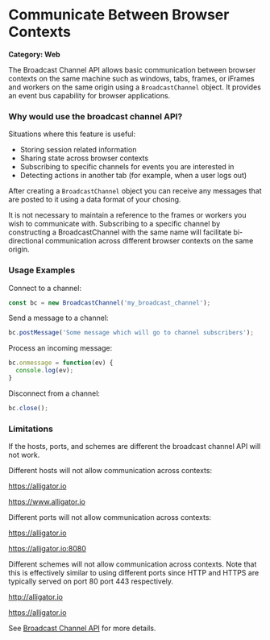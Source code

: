 # Communicate Between Browser Contexts

__Category: Web__

The Broadcast Channel API allows basic communication between browser contexts on the same machine such as windows, tabs, frames, or iFrames and workers on the same origin using a `BroadcastChannel` object. It provides an event bus capability for browser applications.

### Why would use the broadcast channel API?

Situations where this feature is useful: 

* Storing session related information
* Sharing state across browser contexts
* Subscribing to specific channels for events you are interested in
* Detecting actions in another tab (for example, when a user logs out)

After creating a `BroadcastChannel` object you can receive any messages that are posted to it using a data format of your chosing. 

It is not necessary to maintain a reference to the frames or workers you wish to communicate with. Subscribing to a specific channel by constructing a BroadcastChannel with the same name will facilitate bi-directional communication across different browser contexts on the same origin.

### Usage Examples

Connect to a channel:

```javascript
const bc = new BroadcastChannel('my_broadcast_channel');
```

Send a message to a channel:

```javascript
bc.postMessage('Some message which will go to channel subscribers');
```

Process an incoming message:

```javascript
bc.onmessage = function(ev) { 
  console.log(ev); 
}
```

Disconnect from a channel:

```javascript
bc.close();
```

### Limitations

If the hosts, ports, and schemes are different the broadcast channel API will not work.

Different hosts will not allow communication across contexts:

https://alligator.io

https://www.alligator.io

Different ports will not allow communication across contexts:

https://alligator.io

https://alligator.io:8080

Different schemes will not allow communication across contexts. Note that this is effectively similar to using different ports since HTTP and HTTPS are typically served on port 80 port 443 respectively.

http://alligator.io

https://alligator.io

See [Broadcast Channel API](https://developer.mozilla.org/en-US/docs/Web/API/Broadcast_Channel_API) for more details.

